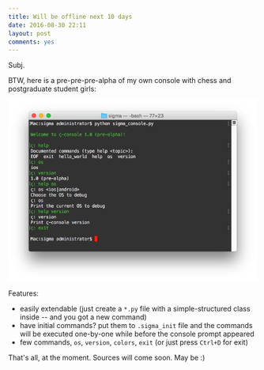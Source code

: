 ```yaml
---
title: Will be offline next 10 days
date: 2016-08-30 22:11
layout: post
comments: yes
---
```


Subj. 

BTW, here is a pre-pre-pre-alpha of my own console with chess and postgraduate student girls:

![](/images/2016-08-30-sigma_console_pre_alpha.png)<!-- more -->

Features:

* easily extendable (just create a `*.py` file with a simple-structured class inside -- and you got a new command)
* have initial commands? put them to `.sigma_init` file and the commands will be executed one-by-one while before the console prompt appeared
* few commands, `os`, `version`, `colors`, `exit` (or just press `Ctrl+D` for exit)

That's all, at the moment. Sources will come soon. May be :)
